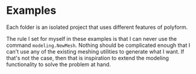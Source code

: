 # Examples

Each folder is an isolated project that uses different features of polyform.

The rule I set for myself in these examples is that I can never use the command `modeling.NewMesh`. Nothing should be complicated enough that I can't use any of the existing meshing utilities to generate what I want. If that's not the case, then that is inspiration to extend the modeling functionality to solve the problem at hand.